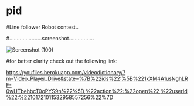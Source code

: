 # pid
#Line follower Robot contest..

#......................screenshot.................



![Screenshot (100)](https://user-images.githubusercontent.com/45398575/87879367-0e816200-ca0c-11ea-91d2-1f8580fb26d2.png)

#for better clarity check out the following link:

https://youfiles.herokuapp.com/videodictionary/?m=Video_Player_Drive&state=%7B%22ids%22:%5B%221xXM4A1usNghLRF-0wUTbehbcT0oPYS9n%22%5D,%22action%22:%22open%22,%22userId%22:%22101721011532958557256%22%7D

